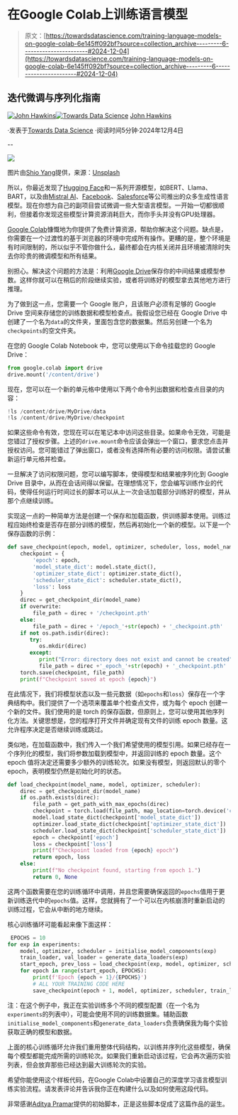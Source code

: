 # 在Google Colab上训练语言模型

> 原文：[https://towardsdatascience.com/training-language-models-on-google-colab-6e145ff092bf?source=collection_archive---------6-----------------------#2024-12-04](https://towardsdatascience.com/training-language-models-on-google-colab-6e145ff092bf?source=collection_archive---------6-----------------------#2024-12-04)

## 迭代微调与序列化指南

[](https://john-hawkins.medium.com/?source=post_page---byline--6e145ff092bf--------------------------------)[![John Hawkins](../Images/4c36312a7b99f0b1b2575fd7184d60b5.png)](https://john-hawkins.medium.com/?source=post_page---byline--6e145ff092bf--------------------------------)[](https://towardsdatascience.com/?source=post_page---byline--6e145ff092bf--------------------------------)[![Towards Data Science](../Images/a6ff2676ffcc0c7aad8aaf1d79379785.png)](https://towardsdatascience.com/?source=post_page---byline--6e145ff092bf--------------------------------) [John Hawkins](https://john-hawkins.medium.com/?source=post_page---byline--6e145ff092bf--------------------------------)

·发表于[Towards Data Science](https://towardsdatascience.com/?source=post_page---byline--6e145ff092bf--------------------------------) ·阅读时间5分钟·2024年12月4日

--

![](../Images/059f892fb6a9dc178619df35de9be181.png)

图片由[Shio Yang](https://unsplash.com/@shioyang?utm_source=medium&utm_medium=referral)提供，来源：[Unsplash](https://unsplash.com/?utm_source=medium&utm_medium=referral)

所以，你最近发现了[Hugging Face](https://huggingface.co/)和一系列开源模型，如BERT、Llama、BART，以及由[Mistral AI](https://mistral.ai/)、[Facebook](http://facebook.com)、[Salesforce](https://www.salesforce.com/)等公司推出的众多生成性语言模型。现在你想为自己的副项目尝试微调一些大型语言模型。一开始一切都很顺利，但接着你发现这些模型计算资源消耗巨大，而你手头并没有GPU处理器。

[Google Colab](https://colab.google/)慷慨地为你提供了免费计算资源，帮助你解决这个问题。缺点是，你需要在一个过渡性的基于浏览器的环境中完成所有操作。更糟的是，整个环境是有时间限制的，所以似乎不管你做什么，最终都会在内核关闭并且环境被清除时失去你珍贵的微调模型和所有结果。

别担心。解决这个问题的方法是：利用[Google Drive](https://drive.google.com)保存你的中间结果或模型参数。这样你就可以在稍后的阶段继续实验，或者将训练好的模型拿去其他地方进行推理。

为了做到这一点，您需要一个 Google 账户，且该账户必须有足够的 Google Drive 空间来存储您的训练数据和模型检查点。我假设您已经在 Google Drive 中创建了一个名为`data`的文件夹，里面包含您的数据集。然后另创建一个名为`checkpoints`的空文件夹。

在您的 Google Colab Notebook 中，您可以使用以下命令挂载您的 Google Drive：

```py
from google.colab import drive
drive.mount('/content/drive') 
```

现在，您可以在一个新的单元格中使用以下两个命令列出数据和检查点目录的内容：

```py
!ls /content/drive/MyDrive/data
!ls /content/drive/MyDrive/checkpoint
```

如果这些命令有效，您现在可以在笔记本中访问这些目录。如果命令无效，可能是您错过了授权步骤。上述的`drive.mount`命令应该会弹出一个窗口，要求您点击并授权访问。您可能错过了弹出窗口，或者没有选择所有必要的访问权限。请尝试重新运行单元格并检查。

一旦解决了访问权限问题，您可以编写脚本，使得模型和结果被序列化到 Google Drive 目录中，从而在会话间得以保留。在理想情况下，您会编写训练作业的代码，使得任何运行时间过长的脚本可以从上一次会话加载部分训练好的模型，并从那个点继续训练。

实现这一点的一种简单方法是创建一个保存和加载函数，供训练脚本使用。训练过程应始终检查是否存在部分训练的模型，然后再初始化一个新的模型。以下是一个保存函数的示例：

```py
def save_checkpoint(epoch, model, optimizer, scheduler, loss, model_name, overwrite=True):
    checkpoint = {
        'epoch': epoch,
        'model_state_dict': model.state_dict(),
        'optimizer_state_dict': optimizer.state_dict(),
        'scheduler_state_dict': scheduler.state_dict(),
        'loss': loss
    }
    direc = get_checkpoint_dir(model_name)
    if overwrite:
        file_path = direc + '/checkpoint.pth'
    else:
        file_path = direc + '/epoch_'+str(epoch) + '_checkpoint.pth'
    if not os.path.isdir(direc):
       try:
          os.mkdir(direc)
       except:
          print("Error: directory does not exist and cannot be created")
          file_path = direc +'_epoch_'+str(epoch) + '_checkpoint.pth'
    torch.save(checkpoint, file_path)
    print(f"Checkpoint saved at epoch {epoch}")
```

在此情况下，我们将模型状态以及一些元数据（如`epochs`和`loss`）保存在一个字典结构中。我们提供了一个选项来覆盖单个检查点文件，或为每个 epoch 创建一个新的文件。我们使用的是 torch 的保存函数，但原则上，您可以使用其他序列化方法。关键思想是，您的程序打开文件并确定现有文件的训练 epoch 数量。这允许程序决定是否继续训练或跳过。

类似地，在加载函数中，我们传入一个我们希望使用的模型引用。如果已经存在一个序列化的模型，我们将参数加载到模型中，并返回训练的 epoch 数量。这个 epoch 值将决定还需要多少额外的训练轮次。如果没有模型，则返回默认的零个 epoch，表明模型仍然是初始化时的状态。

```py
def load_checkpoint(model_name, model, optimizer, scheduler):
    direc = get_checkpoint_dir(model_name)
    if os.path.exists(direc):
        file_path = get_path_with_max_epochs(direc)
        checkpoint = torch.load(file_path, map_location=torch.device('cpu'))
        model.load_state_dict(checkpoint['model_state_dict'])
        optimizer.load_state_dict(checkpoint['optimizer_state_dict'])
        scheduler.load_state_dict(checkpoint['scheduler_state_dict'])
        epoch = checkpoint['epoch']
        loss = checkpoint['loss']
        print(f"Checkpoint loaded from {epoch} epoch")
        return epoch, loss
    else:
        print(f"No checkpoint found, starting from epoch 1.")
        return 0, None
```

这两个函数需要在您的训练循环中调用，并且您需要确保返回的`epochs`值用于更新训练迭代中的`epochs`值。这样，您就拥有了一个可以在内核崩溃时重新启动的训练过程，它会从中断的地方继续。

核心训练循环可能看起来像下面这样：

```py
 EPOCHS = 10
for exp in experiments: 
    model, optimizer, scheduler = initialise_model_components(exp)
    train_loader, val_loader = generate_data_loaders(exp)
    start_epoch, prev_loss = load_checkpoint(exp, model, optimizer, scheduler)
    for epoch in range(start_epoch, EPOCHS):
        print(f'Epoch {epoch + 1}/{EPOCHS}')
        # ALL YOUR TRAINING CODE HERE
        save_checkpoint(epoch + 1, model, optimizer, scheduler, train_loss, exp) 
```

注：在这个例子中，我正在实验训练多个不同的模型配置（在一个名为`experiments`的列表中），可能会使用不同的训练数据集。辅助函数`initialise_model_components`和`generate_data_loaders`负责确保我为每个实验获取正确的模型和数据。

上面的核心训练循环允许我们重用整体代码结构，以训练并序列化这些模型，确保每个模型都能完成所需的训练轮次。如果我们重新启动该过程，它会再次遍历实验列表，但会放弃那些已经达到最大训练轮次的实验。

希望你能使用这个样板代码，在Google Colab中设置自己的深度学习语言模型训练实验流程。请发表评论并告诉我你正在构建什么以及如何使用这段代码。

非常感谢[Aditya Pramar](https://medium.com/@adityapramar15)提供的初始脚本，正是这些脚本促成了这篇作品的诞生。
